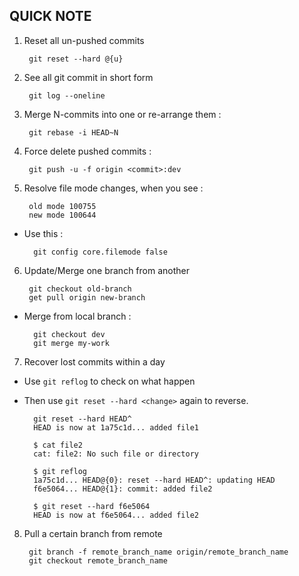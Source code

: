 ## QUICK NOTE


1. Reset all un-pushed commits 

        git reset --hard @{u}
      
2. See all git commit in short form

        git log --oneline
      
      
3. Merge N-commits into one or re-arrange them :

        git rebase -i HEAD~N
        
4. Force delete pushed commits :

        git push -u -f origin <commit>:dev

5. Resolve file mode changes, when you see :

        old mode 100755  
        new mode 100644  

- Use this :

        git config core.filemode false

6. Update/Merge one branch from another

        git checkout old-branch
        get pull origin new-branch
        
- Merge from local branch :

        git checkout dev
        git merge my-work

7. Recover lost commits within a day

- Use `git reflog` to check on what happen

- Then use `git reset --hard <change>` again to reverse.

        git reset --hard HEAD^
        HEAD is now at 1a75c1d... added file1

        $ cat file2
        cat: file2: No such file or directory

        $ git reflog
        1a75c1d... HEAD@{0}: reset --hard HEAD^: updating HEAD
        f6e5064... HEAD@{1}: commit: added file2

        $ git reset --hard f6e5064
        HEAD is now at f6e5064... added file2
        
8. Pull a certain branch from remote 

        git branch -f remote_branch_name origin/remote_branch_name
        git checkout remote_branch_name
